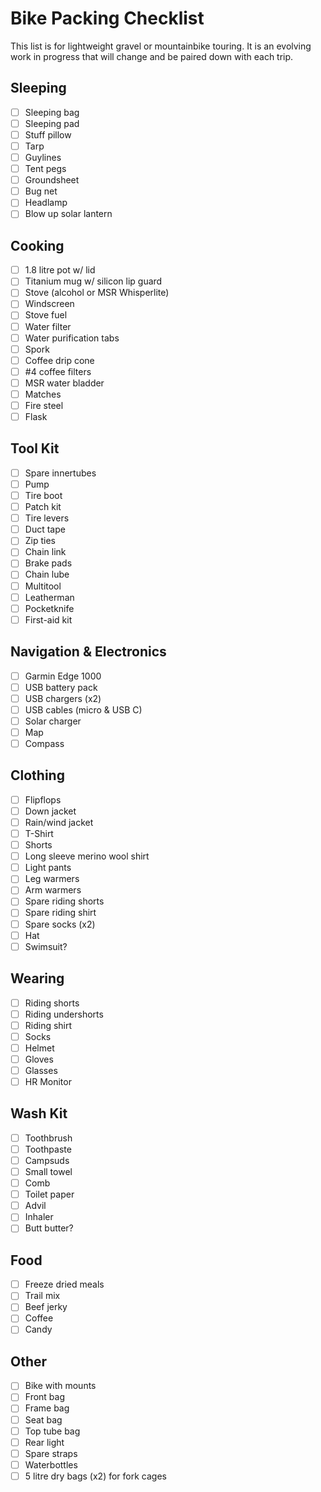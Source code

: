 # Bike Packing Checklist

This list is for lightweight gravel or mountainbike touring. It is an evolving
work in progress that will change and be paired down with each trip.

## Sleeping

- [ ] Sleeping bag
- [ ] Sleeping pad
- [ ] Stuff pillow
- [ ] Tarp
- [ ] Guylines
- [ ] Tent pegs
- [ ] Groundsheet
- [ ] Bug net
- [ ] Headlamp
- [ ] Blow up solar lantern

## Cooking

- [ ] 1.8 litre pot w/ lid
- [ ] Titanium mug w/ silicon lip guard
- [ ] Stove (alcohol or MSR Whisperlite)
- [ ] Windscreen
- [ ] Stove fuel
- [ ] Water filter
- [ ] Water purification tabs
- [ ] Spork
- [ ] Coffee drip cone
- [ ] #4 coffee filters
- [ ] MSR water bladder
- [ ] Matches
- [ ] Fire steel
- [ ] Flask

## Tool Kit

- [ ] Spare innertubes
- [ ] Pump
- [ ] Tire boot
- [ ] Patch kit
- [ ] Tire levers
- [ ] Duct tape
- [ ] Zip ties
- [ ] Chain link
- [ ] Brake pads
- [ ] Chain lube
- [ ] Multitool
- [ ] Leatherman
- [ ] Pocketknife
- [ ] First-aid kit

## Navigation & Electronics

- [ ] Garmin Edge 1000
- [ ] USB battery pack
- [ ] USB chargers (x2)
- [ ] USB cables (micro & USB C)
- [ ] Solar charger
- [ ] Map
- [ ] Compass

## Clothing

- [ ] Flipflops
- [ ] Down jacket
- [ ] Rain/wind jacket
- [ ] T-Shirt
- [ ] Shorts
- [ ] Long sleeve merino wool shirt
- [ ] Light pants
- [ ] Leg warmers
- [ ] Arm warmers
- [ ] Spare riding shorts
- [ ] Spare riding shirt
- [ ] Spare socks (x2)
- [ ] Hat
- [ ] Swimsuit?

## Wearing

- [ ] Riding shorts
- [ ] Riding undershorts
- [ ] Riding shirt
- [ ] Socks
- [ ] Helmet
- [ ] Gloves
- [ ] Glasses
- [ ] HR Monitor

## Wash Kit

- [ ] Toothbrush
- [ ] Toothpaste
- [ ] Campsuds
- [ ] Small towel
- [ ] Comb
- [ ] Toilet paper
- [ ] Advil
- [ ] Inhaler
- [ ] Butt butter?

## Food

- [ ] Freeze dried meals
- [ ] Trail mix
- [ ] Beef jerky
- [ ] Coffee
- [ ] Candy

## Other

- [ ] Bike with mounts
- [ ] Front bag
- [ ] Frame bag
- [ ] Seat bag
- [ ] Top tube bag
- [ ] Rear light
- [ ] Spare straps
- [ ] Waterbottles
- [ ] 5 litre dry bags (x2) for fork cages
